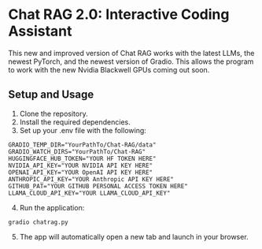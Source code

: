 # Chat RAG 2.0: Interactive Coding Assistant
This new and improved version of Chat RAG works with the latest LLMs, the newest PyTorch, 
and the newest version of Gradio. This allows the program to work with the new Nvidia Blackwell GPUs 
coming out soon.

## Setup and Usage
1. Clone the repository.
2. Install the required dependencies.
3. Set up your .env file with the following:
````
GRADIO_TEMP_DIR="YourPathTo/Chat-RAG/data"
GRADIO_WATCH_DIRS="YourPathTo/Chat-RAG"
HUGGINGFACE_HUB_TOKEN="YOUR HF TOKEN HERE"
NVIDIA_API_KEY="YOUR NVIDIA API KEY HERE"
OPENAI_API_KEY="YOUR OpenAI API KEY HERE"
ANTHROPIC_API_KEY="YOUR Anthropic API KEY HERE"
GITHUB_PAT="YOUR GITHUB PERSONAL ACCESS TOKEN HERE"
LLAMA_CLOUD_API_KEY="YOUR LLAMA_CLOUD_API_KEY"
````
4. Run the application:
````
gradio chatrag.py
````
5. The app will automatically open a new tab and launch in your browser.
